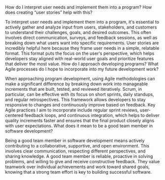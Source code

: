 How do I interpret user needs and implement them into a program? How does creating “user stories” help with this?

To interpret user needs and implement them into a program, it's essential to actively gather and analyze input from users, stakeholders, and customers to understand their challenges, goals, and desired outcomes. This often involves direct communication, surveys, and feedback sessions, as well as breaking down what users want into specific requirements. User stories are incredibly helpful here because they frame user needs in a simple, relatable format. This format puts the focus on the user's perspective, which helps developers stay aligned with real-world user goals and prioritize features that deliver the most value.
How do I approach developing programs? What Agile processes do I hope to incorporate into my future development work?

When approaching program development, using Agile methodologies can make a significant difference by breaking down work into manageable increments that are built, tested, and reviewed iteratively. Scrum, in particular, can be effective with its focus on short sprints, daily standups, and regular retrospectives. This framework allows developers to stay responsive to changes and continuously improve based on feedback. Key Agile practices I aim to incorporate include regular sprint reviews, user-centered feedback loops, and continuous integration, which helps to deliver quality increments faster and ensures that the final product closely aligns with user expectations.
What does it mean to be a good team member in software development?

Being a good team member in software development means actively contributing to a collaborative, supportive, and open environment. This involves clear communication, respecting different perspectives, and sharing knowledge. A good team member is reliable, proactive in solving problems, and willing to give and receive constructive feedback. They value teamwork over individual achievements and work toward shared goals, knowing that a strong team effort is key to building successful software.

